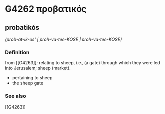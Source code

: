 # G4262 προβατικός

## probatikós

_(prob-at-ik-os' | proh-va-tee-KOSE | proh-va-tee-KOSE)_

### Definition

from [[G4263]]; relating to sheep, i.e., (a gate) through which they were led into Jerusalem; sheep (market).

- pertaining to sheep
- the sheep gate

### See also

[[G4263]]

